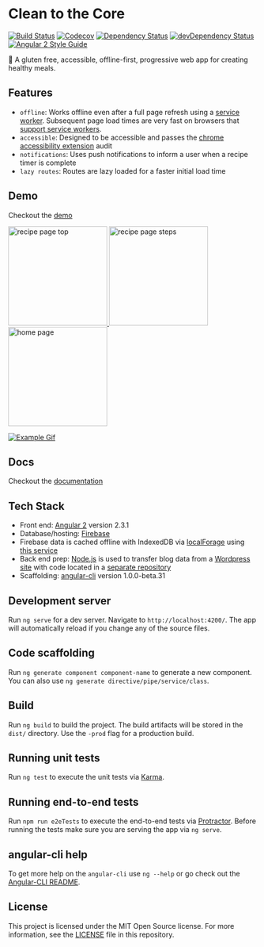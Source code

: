 # Clean to the Core

[![Build Status](http://img.shields.io/travis/adriancarriger/clean-to-the-core/master.svg?maxAge=60)](https://travis-ci.org/adriancarriger/clean-to-the-core)
[![Codecov](https://img.shields.io/codecov/c/github/adriancarriger/clean-to-the-core/master.svg?maxAge=60)](https://codecov.io/gh/adriancarriger/clean-to-the-core)
[![Dependency Status](https://img.shields.io/david/adriancarriger/clean-to-the-core/master.svg?maxAge=60)](https://david-dm.org/adriancarriger/clean-to-the-core)
[![devDependency Status](https://img.shields.io/david/dev/adriancarriger/clean-to-the-core/master.svg?maxAge=60)](https://david-dm.org/adriancarriger/clean-to-the-core?type=dev)
[![Angular 2 Style Guide](https://mgechev.github.io/angular2-style-guide/images/badge.svg)](https://angular.io/styleguide)

🍏 A gluten free, accessible, offline-first, progressive web app for creating healthy meals.

## Features

* `offline`: Works offline even after a full page refresh using a [service worker](https://developers.google.com/web/fundamentals/getting-started/primers/service-workers). Subsequent page load times are very fast on browsers that [support service workers](http://caniuse.com/#feat=serviceworkers).
* `accessible`: Designed to be accessible and passes the [chrome accessibility extension](https://chrome.google.com/webstore/detail/accessibility-developer-t/fpkknkljclfencbdbgkenhalefipecmb?hl=en) audit
* `notifications`: Uses push notifications to inform a user when a recipe timer is complete
* `lazy routes`: Routes are lazy loaded for a faster initial load time

## Demo

Checkout the [demo](https://beta.cleantothecore.com/)

<a href="https://beta.cleantothecore.com/">
  <img alt="recipe page top" src="https://raw.githubusercontent.com/adriancarriger/clean-to-the-core/master/images/example-1.png" width="200px">
  <img alt="recipe page steps" src="https://raw.githubusercontent.com/adriancarriger/clean-to-the-core/master/images/example-2.png" width="200px">
  <img alt="home page" src="https://raw.githubusercontent.com/adriancarriger/clean-to-the-core/master/images/example-3.png" width="200px">
</a>

[![Example Gif](https://raw.githubusercontent.com/adriancarriger/clean-to-the-core/master/images/example.gif)](https://beta.cleantothecore.com/)

## Docs

Checkout the [documentation](https://adriancarriger.github.io/clean-to-the-core/globals.html)

## Tech Stack

* Front end: [Angular 2](https://github.com/angular/angular) version 2.3.1
* Database/hosting: [Firebase](https://firebase.google.com/)
* Firebase data is cached offline with IndexedDB via [localForage](https://github.com/localForage/localForage) using [this service](https://github.com/adriancarriger/clean-to-the-core/blob/master/src/app/core/api/firebase-cache.service.ts)
* Back end prep: [Node.js](https://nodejs.org/en/) is used to transfer blog data from a [Wordpress site](http://cleantothecore.com) with code located in a [separate repository](https://github.com/adriancarriger/clean-to-the-core-backend)
* Scaffolding: [angular-cli](https://github.com/angular/angular-cli) version 1.0.0-beta.31

## Development server
Run `ng serve` for a dev server. Navigate to `http://localhost:4200/`. The app will automatically reload if you change any of the source files.

## Code scaffolding

Run `ng generate component component-name` to generate a new component. You can also use `ng generate directive/pipe/service/class`.

## Build

Run `ng build` to build the project. The build artifacts will be stored in the `dist/` directory. Use the `-prod` flag for a production build.

## Running unit tests

Run `ng test` to execute the unit tests via [Karma](https://karma-runner.github.io).

## Running end-to-end tests

Run `npm run e2eTests` to execute the end-to-end tests via [Protractor](http://www.protractortest.org/). 
Before running the tests make sure you are serving the app via `ng serve`.

## angular-cli help

To get more help on the `angular-cli` use `ng --help` or go check out the [Angular-CLI README](https://github.com/angular/angular-cli/blob/master/README.md).

## License

This project is licensed under the MIT Open Source license. For more information, see the [LICENSE](LICENSE) file in this repository.